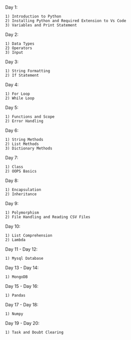 <!-- Python Course -->

Day 1:

    1) Introduction to Python
    2) Installing Python and Required Extension to Vs Code
    3) Variables and Print Statement


Day 2:

    1) Data Types
    2} Operators
    3) Input


Day 3:

    1) String Formatting
    2) If Statement


Day 4:

    1) For Loop
    2) While Loop


Day 5:

    1) Functions and Scope
    2) Error Handling


Day 6:

    1) String Methods
    2) List Methods
    3) Dictionary Methods

Day 7:

    1) Class
    2) OOPS Basics


Day 8:

    1) Encapsulation
    2) Inheritance


Day 9:

    1) Polymorphism
    2) File Handling and Reading CSV Files


Day 10:

    1) List Comprehension
    2) Lambda


Day 11 - Day 12:

    1) Mysql Database


Day 13 - Day 14:

    1) MongoDB


Day 15 - Day 16:

    1) Pandas


Day 17 - Day 18:

    1) Numpy

Day 19 - Day 20:

    1) Task and Doubt Clearing


